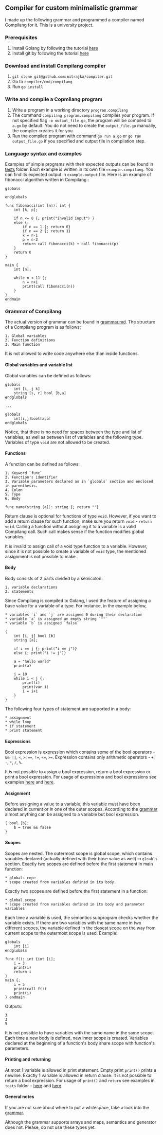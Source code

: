 ## Compiler for custom minimalistic grammar
I made up the following grammar and programmed a compiler named Compilang for it. This is a university project.

### Prerequisites
1. Install Golang by following the tutorial [here](https://golang.org/dl/)
2. Install git by following the tutorial [here](https://git-scm.com/book/en/v2/Getting-Started-Installing-Git)

### Download and install Compilang compiler
1. `git clone git@github.com:nitrajka/compiler.git`
2. Go to `compiler/cmd/compilang`
3. Run `go install` 

### Write and compile a Copmilang program
1. Write a program in a working directory `program.compilang`
2. The command `compilang program.compilang` compiles your program. If not specified flag `-o output_file.go`, the program will be compiled to `a.go` by default. You do not need to create the `output_file.go` manually, the compiler creates it for you.
3. Run the compiled program with command `go run a.go` or `go run output_file.go` if you specified and output file in compilation step.


### Language syntax and examples
Examples of simple programs with their expected outputs can be found in [tests](https://github.com/nitrajka/compiler/tree/master/tests) folder.
Each example is written in its own file `example.compilang`. You can find its expected output in `example.output` file.
Here is an example of fibonacci algorithm written in Compilang.:
```
globals

endglobals

func fibonacci(int [n]): int {
	int [k, p];
    
    if n <= 0 {; print("invalid input") }
    else {;
        if n == 1 {; return 0}
        if n == 2 {; return 1}
        k = n-1
        p = n-2
        return call fibonacci(k) + call fibonacci(p)
    }
    return 0
}

main { 
    int [n];
    
    while n < 11 {;
        n = n+1
        print(call fibonacci(n))
    }
}
endmain
```


### Grammar of Compilang
The actual version of grammar can be found in [grammar.md](https://github.com/nitrajka/compiler/blob/master/pkg/grammar.md).
The structure of a Compilang program is as follows:

    1. Global variables
    2. Function definitions
    3. Main function

It is not allowed to write code anywhere else than inside functions.
#### Global variables and variable list
Global variables can be defined as follows:

```
globals
    int [i, j k]
    string [s, r] bool [b,a]
endglobals

...

globals
    int[i,j]bool[a,b]
endglobals
```
Notice, that there is no need for spaces between the type and list of variables,
as well as between list of variables and the following type. Variables of type `void` are not allowed to be created.

#### Functions

A function can be defined as follows:

    1. Keyword `func`
    2. Function's identifier
    3. Variable parameters declared as in `globals` section and enclosed in parenthesis.
    4. Colon
    5. Type 
    6. Body
```
func name(string [a]): string {; return ""}
```
Return clause is optional for functions of type `void`. However, if you want to add a return clause for such function, make sure you return `void` - `return void`.
Calling a function without assigning it to a variable is a valid Compilang call. Such call makes sense if the function modifies global variables. 

It is invalid to assign call of a void type function to a variable. However, since it is not possible to create a variable of `void` type, the mentioned assignment is not possible to make.

#### Body
Body consists of 2 parts divided by a semicolon:

    1. variable declarations
    2. statements
    
Since Compilang is compiled to Golang, I used the feature of assigning a base value for a variable of a type.
For instance, in the example below, 

    * variables `i` and `j` are assigned 0 during their declaration
    * variable `a` is assigned an empty string `""`
    * variable `b` is assigned `false`
```
{
    int [i, j] bool [b]
    string [a];

    if i == j {; print("i == j")}
    else {; print("i != j")}

    a = "hello world"
    print(a)
    
    j = 10
    while i < j {;
        print(i)
        print(var i)
        i = i+1
    }
}
```
The following four types of statement are supported in a body:

    * assignment
    * while loop
    * if statement
    * print statement

#### Expressions
Bool expression is expression which contains some of the bool operators - `&&`, `||`, `<`, `>`, `==`, `!=`, `<=`, `>=`.
Expression contains only arithmetic operators - `+`, `-`, `*`, `/`, `%`.

It is not possible to assign a bool expression, return a bool expression or print a bool expression.
For usage of expressions and bool expressions see examples [here](https://github.com/nitrajka/compiler/blob/master/tests/expressions.compilang) and [here](https://github.com/nitrajka/compiler/blob/master/tests/bool_expressions.compilang).

#### Assignment
Before assigning a value to a variable, this variable must have been declared in current or in one of the outer scopes.
According to the [grammar](https://github.com/nitrajka/compiler/blob/master/pkg/grammar.md) almost anything can be assigned to a variable but bool expression.
```
{ bool [b];
    b = true && false
}
```

#### Scopes
Scopes are nested. The outermost scope is global scope, which contains variables declared (actually defined with their base value as well) in `gloabls` section.
Exactly two scopes are defined before the first statement in main function:
 
    * globals cope
    * scope created from variables defined in its body.
Exactly two scopes are defined before the first statement in a function:

    * global scope
    * scope created from variables defined in its body and parameter variables


Each time a variable is used, the semantics subprogram checks whether the variable exists. 
If there are two variables with the same name in two different scopes, the variable defined in the closest scope on the way from current scope to the outermost scope is used.
Example:
```
globals
    int [i]
endglobals

func f(): int {int [i];
    i = 3
    print(i)
    return i
}
main {;
    i = 5
    print(call f())
    print(i)
} endmain
```
Outputs: 
```
3
3
5
```

It is not possible to have variables with the same name in the same scope.
Each time a new body is defined, new inner scope is created. Variables declared at the beginning of a function's body share scope with function's parameters.

#### Printing and returning
At most 1 variable is allowed in print statement. Empty print `print()` prints a newline.
Exactly 1 variable is allowed in return clause. It is not possible to return a bool expression.
For usage of `print()` and `return` see examples in `tests` folder - [here](https://github.com/nitrajka/compiler/blob/master/tests/printing.compilang) and [here](https://github.com/nitrajka/compiler/blob/master/tests/returning.compilang).


#### General notes
If you are not sure about where to put a whitespace, take a look into the [grammar](https://github.com/nitrajka/compiler/blob/master/pkg/grammar.peg).

Although the grammar supports arrays and maps, semantics and generator does not. Please, do not use these types yet.